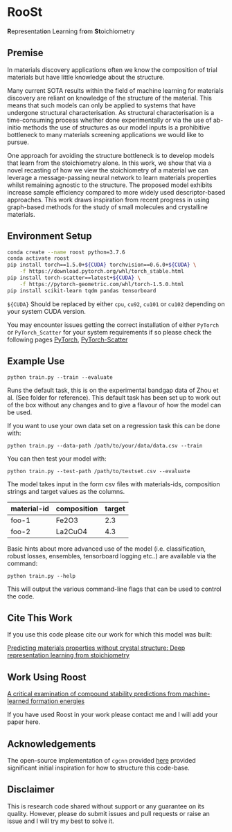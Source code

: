 # RooSt

**R**epresentati**o**n Learning fr**o**m **St**oichiometry

## Premise

In materials discovery applications often we know the composition of trial materials but have little knowledge about the structure.

Many current SOTA results within the field of machine learning for materials discovery are reliant on knowledge of the structure of the material. This means that such models can only be applied to systems that have undergone structural characterisation. As structural characterisation is a time-consuming process whether done experimentally or via the use of ab-initio methods the use of structures as our model inputs is a prohibitive bottleneck to many materials screening applications we would like to pursue.

One approach for avoiding the structure bottleneck is to develop models that learn from the stoichiometry alone. In this work, we show that via a novel recasting of how we view the stoichiometry of a material we can leverage a message-passing neural network to learn materials properties whilst remaining agnostic to the structure. The proposed model exhibits increase sample efficiency compared to more widely used descriptor-based approaches. This work draws inspiration from recent progress in using graph-based methods for the study of small molecules and crystalline materials.

## Environment Setup

```bash
conda create --name roost python=3.7.6
conda activate roost
pip install torch==1.5.0+${CUDA} torchvision==0.6.0+${CUDA} \
    -f https://download.pytorch.org/whl/torch_stable.html
pip install torch-scatter==latest+${CUDA} \
    -f https://pytorch-geometric.com/whl/torch-1.5.0.html
pip install scikit-learn tqdm pandas tensorboard
```

`${CUDA}` Should be replaced by either `cpu`, `cu92`, `cu101` or `cu102` depending on your system CUDA version.

You may encounter issues getting the correct installation of either `PyTorch` or `PyTorch_Scatter` for your system requirements if so please check the following pages [PyTorch](https://pytorch.org/get-started/locally/), [PyTorch-Scatter](https://github.com/rusty1s/pytorch_scatter)

## Example Use

```python train.py --train --evaluate```

Runs the default task, this is on the experimental bandgap data of Zhou et al. (See folder for reference). This default task has been set up to work out of the box without any changes and to give a flavour of how the model can be used. 

If you want to use your own data set on a regression task this can be done with:

```python train.py --data-path /path/to/your/data/data.csv --train```

You can then test your model with:

```python train.py --test-path /path/to/testset.csv --evaluate```

The model takes input in the form csv files with materials-ids, composition strings and target values as the columns.

| material-id |  composition |  target | 
|-------------|--------------|---------| 
| foo-1       | Fe2O3        | 2.3     | 
| foo-2       | La2CuO4      | 4.3     | 

Basic hints about more advanced use of the model (i.e. classification, robust losses, ensembles, tensorboard logging etc..)
are available via the command:

```python train.py --help```

This will output the various command-line flags that can be used to control the code. 


## Cite This Work

If you use this code please cite our work for which this model was built:

[Predicting materials properties without crystal structure: Deep representation learning from stoichiometry](https://arxiv.org/abs/1910.00617)

## Work Using Roost

[A critical examination of compound stability predictions from machine-learned formation energies](https://arxiv.org/abs/2001.10591)

If you have used Roost in your work please contact me and I will add your paper here.

## Acknowledgements

The open-source implementation of `cgcnn` provided [here](https://github.com/txie-93/cgcnn) provided significant initial inspiration for how to structure this code-base.

## Disclaimer

This is research code shared without support or any guarantee on its quality. However, please do submit issues and pull requests or raise an issue and I will try my best to solve it.